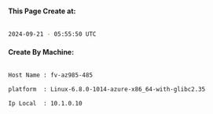 
   
#### This Page Create at:

```bash

2024-09-21 - 05:55:50 UTC

```

#### Create By Machine:

```bash

Host Name : fv-az985-485

platform  : Linux-6.8.0-1014-azure-x86_64-with-glibc2.35

Ip Local  : 10.1.0.10

```

